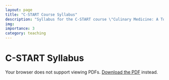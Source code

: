 ```yaml
---
layout: page
title: "C-START Course Syllabus"
description: "Syllabus for the C-START course \"Culinary Medicine: A Tool for Health Equity, Disease Prevention, and Disease Management\" I developed and am teaching Spring 2024."
img:
importance: 3
category: teaching
---
```


<!DOCTYPE html>
<html lang="en">
<head>
  <meta charset="UTF-8">
  <meta name="viewport" content="width=device-width, initial-scale=1.0">
</head>
<body>
  <h1>C-START Syllabus</h1>
  <object 
    data="assets/pdf/C-START%20Syllabus.pdf" 
    type="application/pdf" 
    width="100%" 
    height="1000px">
    <p>Your browser does not support viewing PDFs. 
       <a href="assets/pdf/C-START%20Syllabus.pdf" target="_blank">Download the PDF</a> instead.</p>
  </object>
</body>
</html>